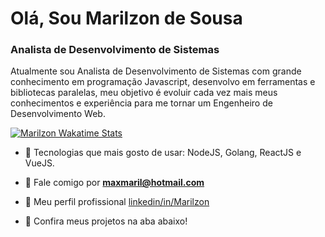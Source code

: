 <h1 align="left">Olá, Sou Marilzon de Sousa</h1>
<h3 align="left">Analista de Desenvolvimento de Sistemas</h3>
<p>Atualmente sou Analista de Desenvolvimento de Sistemas com grande conhecimento em programação Javascript, desenvolvo em ferramentas e bibliotecas paralelas, meu objetivo é evoluir cada vez mais meus conhecimentos e experiência para me tornar um Engenheiro de Desenvolvimento Web.</p>

[![Marilzon Wakatime Stats](https://github-readme-stats.vercel.app/api/wakatime?username=Marilzon&langs_count=5&hide=json,properties,stylus&custom_title=O%20que%20ando%20codando!&theme=dark&time_range=last_year)](https://wakatime.com/@Marilzon)

- 🌱 Tecnologias que mais gosto de usar: NodeJS, Golang, ReactJS e VueJS.

- 💬 Fale comigo por **maxmaril@hotmail.com**

- 📄 Meu perfil profissional [linkedin/in/Marilzon](https://www.linkedin.com/in/marilzon/)

- 📌 Confira meus projetos na aba abaixo!

